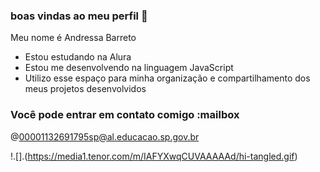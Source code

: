 ### boas vindas ao meu perfil 🖤

Meu nome é Andressa Barreto

- Estou estudando na Alura
- Estou me desenvolvendo na linguagem JavaScript
- Utilizo esse espaço para minha organização e compartilhamento dos meus projetos desenvolvidos

### Você pode entrar em contato comigo :mailbox
@00001132691795sp@al.educacao.sp.gov.br

!.[].(https://media1.tenor.com/m/IAFYXwqCUVAAAAAd/hi-tangled.gif)
